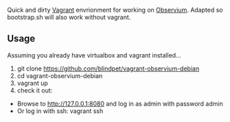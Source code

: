 Quick and dirty [Vagrant](http://www.vagrantup.com/) envrionment for working on [Observium](http://www.observium.org).
Adapted so bootstrap.sh will also work without vagrant.


## Usage
Assuming you already have virtualbox and vagrant installed...

1. git clone https://github.com/blindpet/vagrant-observium-debian
2. cd vagrant-observium-debian
3. vagrant up
4. check it out:
 * Browse to http://127.0.0.1:8080 and log in as admin with password admin
 * Or log in with ssh: vagrant ssh
